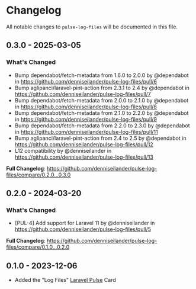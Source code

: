 # Changelog

All notable changes to `pulse-log-files` will be documented in this file.

## 0.3.0 - 2025-03-05

### What's Changed

* Bump dependabot/fetch-metadata from 1.6.0 to 2.0.0 by @dependabot in https://github.com/denniseilander/pulse-log-files/pull/6
* Bump aglipanci/laravel-pint-action from 2.3.1 to 2.4 by @dependabot in https://github.com/denniseilander/pulse-log-files/pull/7
* Bump dependabot/fetch-metadata from 2.0.0 to 2.1.0 by @dependabot in https://github.com/denniseilander/pulse-log-files/pull/8
* Bump dependabot/fetch-metadata from 2.1.0 to 2.2.0 by @dependabot in https://github.com/denniseilander/pulse-log-files/pull/9
* Bump dependabot/fetch-metadata from 2.2.0 to 2.3.0 by @dependabot in https://github.com/denniseilander/pulse-log-files/pull/11
* Bump aglipanci/laravel-pint-action from 2.4 to 2.5 by @dependabot in https://github.com/denniseilander/pulse-log-files/pull/12
* L12 compatibility by @denniseilander in https://github.com/denniseilander/pulse-log-files/pull/13

**Full Changelog**: https://github.com/denniseilander/pulse-log-files/compare/0.2.0...0.3.0

## 0.2.0 - 2024-03-20

### What's Changed

* [PUL-4] Add support for Laravel 11 by @denniseilander in https://github.com/denniseilander/pulse-log-files/pull/5

**Full Changelog**: https://github.com/denniseilander/pulse-log-files/compare/0.1.0...0.2.0

## 0.1.0 - 2023-12-06

- Added the "Log Files" [Laravel Pulse](https://pulse.laravel.com) Card
